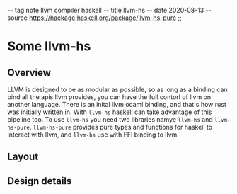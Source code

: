 -- tag note llvm compiler haskell
-- title llvm-hs
-- date 2020-08-13
-- source https://hackage.haskell.org/package/llvm-hs-pure
;;
# Some llvm-hs

## Overview
LLVM is designed to be as modular as possible, so as long as a binding can bind all the apis llvm provides, you can have the full contorl of llvm on another language. There is an inital llvm ocaml binding, and that's how rust was initially written in. With `llvm-hs` haskell can take advantage of this pipeline too. To use `llvm-hs` you need two libraries namye `llvm-hs` and `llvm-hs-pure`. `llvm-hs-pure` provides pure types and functions for haskell to interact with llvm, and `llvm-hs` use with FFI binding to llvm.

## Layout

## Design details
